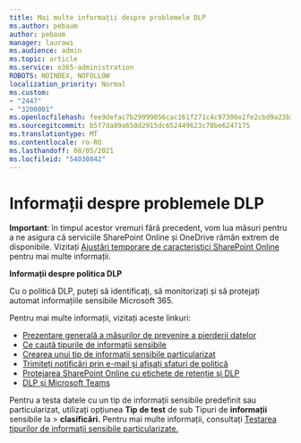 ```yaml
---
title: Mai multe informații despre problemele DLP
ms.author: pebaum
author: pebaum
manager: laurawi
ms.audience: admin
ms.topic: article
ms.service: o365-administration
ROBOTS: NOINDEX, NOFOLLOW
localization_priority: Normal
ms.custom:
- "2447"
- "3200001"
ms.openlocfilehash: fee9defac7b29999056cac161f271c4c97306e2fe2cbd9a23b1b956b2ee02e98
ms.sourcegitcommit: b5f7da89a650d2915dc652449623c78be6247175
ms.translationtype: MT
ms.contentlocale: ro-RO
ms.lasthandoff: 08/05/2021
ms.locfileid: "54030842"
---
```

# <a name="information-about-dlp-issues"></a>Informații despre problemele DLP

**Important**: în timpul acestor vremuri fără precedent, vom lua măsuri pentru a ne asigura că serviciile SharePoint Online și OneDrive rămân extrem de disponibile. Vizitați [Ajustări temporare de caracteristici SharePoint Online](https://aka.ms/ODSPAdjustments) pentru mai multe informații.

**Informații despre politica DLP**

Cu o politică DLP, puteți să identificați, să monitorizați și să protejați automat informațiile sensibile Microsoft 365.

Pentru mai multe informații, vizitați aceste linkuri:

- [Prezentare generală a măsurilor de prevenire a pierderii datelor](https://docs.microsoft.com/microsoft-365/compliance/data-loss-prevention-policies)
- [Ce caută tipurile de informații sensibile](https://docs.microsoft.com/microsoft-365/compliance/sensitive-information-type-entity-definitions)
- [Crearea unui tip de informații sensibile particularizat](https://docs.microsoft.com/microsoft-365/compliance/create-a-custom-sensitive-information-type)
- [Trimiteți notificări prin e-mail și afișați sfaturi de politică](https://docs.microsoft.com/microsoft-365/compliance/use-notifications-and-policy-tips)
- [Protejarea SharePoint Online cu etichete de retenție și DLP](https://docs.microsoft.com/microsoft-365/compliance/protect-sharepoint-online-files-with-office-365-labels-and-dlp)
- [DLP și Microsoft Teams](https://docs.microsoft.com/microsoft-365/compliance/dlp-microsoft-teams)

Pentru a testa datele cu un tip de informații sensibile predefinit sau particularizat, utilizați opțiunea **Tip de test** de sub Tipuri de **informații** sensibile la  >  **clasificări.** Pentru mai multe informații, consultați [Testarea tipurilor de informații sensibile particularizate.](https://docs.microsoft.com/microsoft-365/compliance/create-a-custom-sensitive-information-type#create-custom-sensitive-information-types-in-the-security--compliance-center)